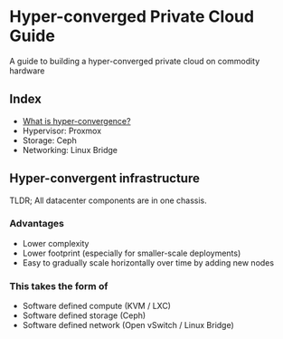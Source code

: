 # Hyper-converged Private Cloud Guide

A guide to building a hyper-converged private cloud on commodity hardware

## Index

* [What is hyper-convergence?](#hyper-convergent-infrastructure)
* Hypervisor: Proxmox
* Storage: Ceph
* Networking: Linux Bridge

## Hyper-convergent infrastructure

TLDR; All datacenter components are in one chassis.

### Advantages

* Lower complexity
* Lower footprint (especially for smaller-scale deployments)
* Easy to gradually scale horizontally over time by adding new nodes

### This takes the form of

* Software defined compute (KVM / LXC)
* Software defined storage (Ceph)
* Software defined network (Open vSwitch / Linux Bridge)

